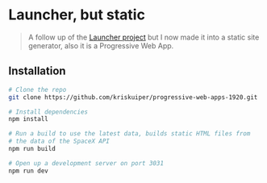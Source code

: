 # Launcher, but static
> A follow up of the [Launcher project]() but I now made it into a static site generator, also it is a Progressive Web App.

## Installation
```bash
# Clone the repo
git clone https://github.com/kriskuiper/progressive-web-apps-1920.git

# Install dependencies
npm install

# Run a build to use the latest data, builds static HTML files from
# the data of the SpaceX API
npm run build

# Open up a development server on port 3031
npm run dev
```
